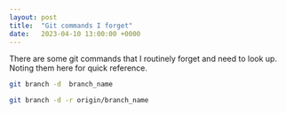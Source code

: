 ```yaml
---
layout: post
title:  "Git commands I forget"
date:   2023-04-10 13:00:00 +0000
---
```

There are some git commands that I routinely forget and need to look up. Noting them here for quick reference. 

``` sh
git branch -d  branch_name
```

``` sh
git branch -d -r origin/branch_name
```
